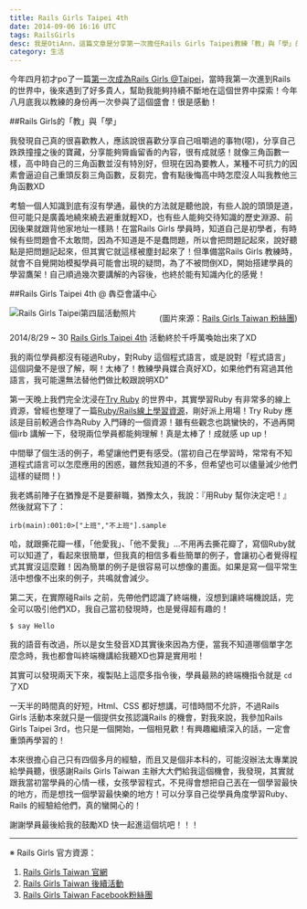 ```yaml
---
title: Rails Girls Taipei 4th
date: 2014-09-06 16:16 UTC
tags: RailsGirls
desc: 我是OtiAnn，這篇文章是分享第一次擔任Rails Girls Taipei教練「教」與「學」的歷程。
category: 生活
---
```


今年四月初才po了一篇[第一次成為Rails Girls @Taipei](/2014/04/09/fisrt-time-be-a-rails-girl)，當時我第一次進到Rails 的世界中，後來遇到了好多貴人，幫助我能夠持續不斷地在這個世界中探索！今年八月底我以教練的身份再一次參與了這個盛會！很是感動！

##Rails Girls的「教」與「學」

我發現自己真的很喜歡教人，應該說很喜歡分享自己咀嚼過的事物(噁)，分享自己跌跌撞撞之後的寶藏，分享能夠脣齒留香的內容，很有成就感！就像三角函數一樣，高中時自己的三角函數並沒有特別好，但現在因為要教人，某種不可抗力的因素會逼迫自己重頭反芻三角函數，反芻完，會有點後悔高中時怎麼沒人叫我教他三角函數XD

考驗一個人知識到底有沒有學通，最快的方法就是聽他說，有些人說的頭頭是道，但可能只是廣義地繞來繞去避重就輕XD，也有些人能夠交待知識的歷史淵源、前因後果就跟背他家地址一樣熟！在當Rails Girls 學員時，知道自己是初學者，有時候有些問題會不太敢問，因為不知道是不是蠢問題，所以會把問題記起來，說好聽點是把問題記起來，但其實它就這樣被塵封起來了！但準備當Rails Girls 教練時，就會不自覺開始模擬學員可能會出現的疑問，為了不被問倒XD，開始搭建學員的學習鷹架！自己順過幾次要講解的內容後，也終於能有知識內化的感覺！

##Rails Girls Taipei 4th @ 犇亞會議中心

![Rails Girls Taipei第四屆活動照片](/images/railsgirls4th.jpg)

<span style="font-size: 14px; display: block; max-width: 700px; text-align: right; margin-top:-25px;">(圖片來源：[Rails Girls Taiwan 粉絲團](https://www.facebook.com/railsgirlstw))</span>

2014/8/29 ~ 30 [Rails Girls Taipei 4th](http://railsgirls.com/taipei) 活動終於千呼萬喚始出來了XD

我的兩位學員都沒有碰過Ruby，對Ruby 這個程式語言，或是說對「程式語言」這個詞彙不是很了解，啊！太棒了！教練學員媒合真好XD，如果他們有寫過其他語言，我可能還無法替他們做比較跟說明XD"

第一天晚上我們完全沈浸在[Try Ruby](http://tryruby.org/) 的世界中，其實學習Ruby 有非常多的線上資源，曾經也整理了一篇[Ruby/Rails線上學習資源](/2014/04/11/online-resource-of-learning-experience)，剛好派上用場！Try Ruby 應該是目前較適合作為Ruby 入門磚的一個資源！雖有些觀念也跳蠻快的，不過再開個irb 講解一下，發現兩位學員都能夠理解！真是太棒了！成就感 up up！

中間舉了個生活的例子，希望讓他們更有感受。(當初自己在學習時，常常有不知道程式語言可以怎麼應用的困惑，雖然我知道的不多，但希望也可以儘量減少他們這樣的疑問！)

我老媽前陣子在猶豫是不是要辭職，猶豫太久，我說：『用Ruby 幫你決定吧！』然後就寫下了：

~~~shell
irb(main):001:0>["上班","不上班"].sample
~~~

哈，就跟撕花瓣一樣，「他愛我」、「他不愛我」...不用再去撕花瓣了，寫個Ruby就可以知道了，看起來很簡單，但我真的相信多看些簡單的例子，會讓初心者覺得程式其實沒這麼難！因為簡單的例子是很容易可以想像的畫面。如果是寫一個平常生活中想像不出來的例子，共鳴就會減少。

第二天，在實際碰Rails 之前，先帶他們認識了終端機，沒想到讓終端機說話，完全可以吸引他們XD，我自己當初發現時，也是覺得超有趣的！

~~~shell
$ say Hello
~~~

我的語音有改過，所以是女生發音XD其實後來因為方便，當我不知道哪個單字怎麼念時，我也都會叫終端機講給我聽XD也算是實用啦！

其實可以發現兩天下來，複製貼上這麼多指令後，學員最熟的終端機指令就是 `cd` 了XD

一天半的時間真的好短，Html、CSS 都好想講，可惜時間不允許，不過Rails Girls 活動本來就只是一個提供女孩認識Rails 的機會，對我來說，我參加Rails Girls Taipei 3rd，也只是一個開始，一個相見歡！有興趣繼續深入的話，一定會重頭再學習的！

本來很擔心自己只有四個多月的經驗，而且又是個非本科的，可能沒辦法太專業說給學員聽，很感謝Rails Girls Taiwan 主辦大大們給我這個機會，我發現，其實就跟我當初當學員的心情一樣，女孩學習程式，不見得會想把自己丟在一個學習最快的地方，而是想找一個學習最快樂的地方！可以分享自己從學員角度學習Ruby、Rails 的經驗給他們，真的蠻開心的！

謝謝學員最後給我的鼓勵XD 快一起進這個坑吧！！！

---

※ Rails Girls 官方資源：

1. [Rails Girls Taiwan 官網](http://railsgirls.tw/)
2. [Rails Girls Taiwan 後續活動](http://rgweekly.kktix.cc/)
3. [Rails Girls Taiwan Facebook粉絲團](https://www.facebook.com/railsgirlstw)
